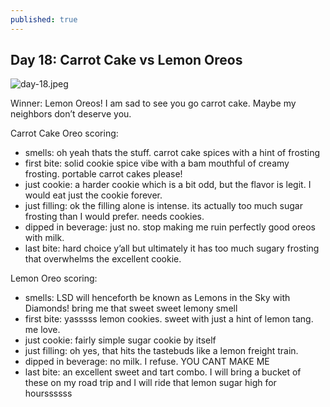 ```yaml
---
published: true
---
```

## Day 18: Carrot Cake vs Lemon Oreos

![day-18.jpeg]({{site.baseurl}}/media/day-18.jpeg)

Winner: Lemon Oreos! I am sad to see you go carrot cake. Maybe my neighbors don’t deserve you.

Carrot Cake Oreo scoring:
- smells: oh yeah thats the stuff. carrot cake spices with a hint of frosting
- first bite: solid cookie spice vibe with a bam mouthful of creamy frosting. portable carrot cakes please!
- just cookie: a harder cookie which is a bit odd, but the flavor is legit. I would eat just the cookie forever.
- just filling:  ok the filling alone is intense. its actually too much sugar frosting than I would prefer. needs cookies.
- dipped in beverage: just no. stop making me ruin perfectly good oreos with milk.
- last bite:  hard choice y’all but ultimately it has too much sugary frosting that overwhelms the excellent cookie.

Lemon Oreo scoring:
- smells: LSD will henceforth be known as Lemons in the Sky with Diamonds! bring me that sweet sweet lemony smell
- first bite: yasssss lemon cookies. sweet with just a hint of lemon tang. me love.
- just cookie: fairly simple sugar cookie by itself
- just filling:  oh yes, that hits the tastebuds like a lemon freight train. 
- dipped in beverage: no milk. I refuse. YOU CANT MAKE ME
- last bite: an excellent sweet and tart combo. I will bring a bucket of these on my road trip and I will ride that lemon sugar high for hourssssss
